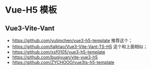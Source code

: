 # Vue-H5 模板

## Vue3-Vite-Vant

- https://github.com/yulimchen/vue3-h5-template 推荐这个；
- https://github.com/talktao/Vue3-Vite-Vant-TS-H5 这个和上面相似；
- https://github.com/xsf0105/vue3-h5-template
- https://github.com/buqiyuan/vite-vue3-h5
- https://github.com/ZYCHOOO/vue3ts-h5-template